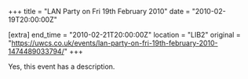 +++
title = "LAN Party on Fri 19th February 2010"
date = "2010-02-19T20:00:00Z"

[extra]
end_time = "2010-02-21T20:00:00Z"
location = "LIB2"
original = "https://uwcs.co.uk/events/lan-party-on-fri-19th-february-2010-1474489033794/"
+++

Yes, this event has a description.

